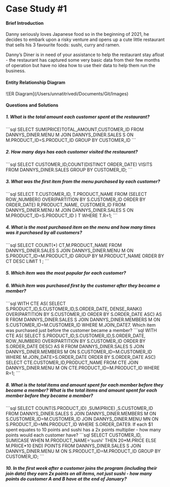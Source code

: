 <h1>Case Study #1</h1>
<h4>Brief Introduction</h4>
Danny seriously loves Japanese food so in the beginning of 2021, he decides to embark upon a risky venture and opens up a cute little restaurant that sells his 3 favourite foods: sushi, curry and ramen.

Danny’s Diner is in need of your assistance to help the restaurant stay afloat - the restaurant has captured some very basic data from their few months of operation but have no idea how to use their data to help them run the business.

<h4><h4>Entity Relationship Diagram</h4></h4>
![ER Diagram](/Users/unnatitrivedi/Documents/Git/Images)

<h4><h4>Questions and Solutions</h4></h4>

<h5>1. What is the total amount each customer spent at the restaurant?</h5>
```sql
SELECT 
SUM(PRICE)TOTAL_AMOUNT,CUSTOMER_ID
FROM DANNYS_DINER.MENU M JOIN DANNYS_DINER.SALES S
ON M.PRODUCT_ID=S.PRODUCT_ID
GROUP BY CUSTOMER_ID
```

<h5>2. How many days has each customer visited the restaurant?</h5>
```sql
SELECT
CUSTOMER_ID,COUNT(DISTINCT ORDER_DATE) VISITS
FROM DANNYS_DINER.SALES
GROUP BY CUSTOMER_ID;
```

<h5>3. What was the first item from the menu purchased by each customer?</h5>
```sql
SELECT  T.CUSTOMER_ID, T.PRODUCT_NAME
FROM
(SELECT
ROW_NUMBER() OVER(PARTITION BY S.CUSTOMER_ID ORDER BY ORDER_DATE) R,PRODUCT_NAME, CUSTOMER_ID
FROM DANNYS_DINER.MENU M JOIN DANNYS_DINER.SALES S
ON M.PRODUCT_ID=S.PRODUCT_ID
) T
WHERE T.R=1;
```

<h5>4. What is the most purchased item on the menu and how many times was it purchased by all customers?</h5>
```sql
SELECT 
  	COUNT(*) CT,M.PRODUCT_NAME
FROM
	DANNYS_DINER.SALES S JOIN
 	DANNYS_DINER.MENU M
ON S.PRODUCT_ID=M.PRODUCT_ID
GROUP BY M.PRODUCT_NAME
ORDER BY CT DESC
LIMIT 1 ;
```

<h5>5. Which item was the most popular for each customer?</h5>

<h5>6. Which item was purchased first by the customer after they became a member?</h5>
```sql
WITH CTE AS(
SELECT
S.PRODUCT_ID,S.CUSTOMER_ID,S.ORDER_DATE,
 DENSE_RANK() OVER(PARTITION BY S.CUSTOMER_ID ORDER BY S.ORDER_DATE ASC) AS R
FROM DANNYS_DINER.SALES S JOIN DANNYS_DINER.MEMBERS M
ON
S.CUSTOMER_ID=M.CUSTOMER_ID
WHERE M.JOIN_DATE<S.ORDER_DATE
ORDER BY S.ORDER_DATE ASC)
SELECT CTE.CUSTOMER_ID,PRODUCT_NAME
FROM CTE JOIN DANNYS_DINER.MENU M 
ON CTE.PRODUCT_ID=M.PRODUCT_ID
WHERE R=1;
```

</h5>7. Which item was purchased just before the customer became a member?</h5>
```sql
WITH CTE AS(
SELECT
S.PRODUCT_ID,S.CUSTOMER_ID,S.ORDER_DATE,
 ROW_NUMBER() OVER(PARTITION BY S.CUSTOMER_ID ORDER BY S.ORDER_DATE DESC) AS R
FROM DANNYS_DINER.SALES S JOIN DANNYS_DINER.MEMBERS M
ON
S.CUSTOMER_ID=M.CUSTOMER_ID
WHERE M.JOIN_DATE>S.ORDER_DATE
ORDER BY S.ORDER_DATE ASC)
SELECT CTE.CUSTOMER_ID,PRODUCT_NAME
FROM CTE JOIN DANNYS_DINER.MENU M 
ON CTE.PRODUCT_ID=M.PRODUCT_ID
WHERE R=1;
```

<h5>8. What is the total items and amount spent for each member before they became a member?
What is the total items and amount spent for each member before they became a member?</h5>
```sql
SELECT 
COUNT(S.PRODUCT_ID)
,SUM(PRICE)
,S.CUSTOMER_ID
FROM
DANNYS_DINER.SALES S JOIN DANNYS_DINER.MEMBERS M
ON
S.CUSTOMER_ID=M.CUSTOMER_ID
JOIN 
DANNYS_DINER.MENU MN
ON S.PRODUCT_ID=MN.PRODUCT_ID
WHERE S.ORDER_DATE<M.JOIN_DATE
GROUP BY S.CUSTOMER_ID;
```

<h5>9.  If each $1 spent equates to 10 points and sushi has a 2x points multiplier - how many points would each customer have?
</h5>
```sql
SELECT
CUSTOMER_ID,
SUM(CASE WHEN M.PRODUCT_NAME='sushi' THEN 20*M.PRICE 
ELSE M.PRICE*10 END) POINTS
FROM
DANNYS_DINER.SALES S JOIN DANNYS_DINER.MENU M
ON S.PRODUCT_ID=M.PRODUCT_ID
GROUP BY CUSTOMER_ID;
```

<h5>10. In the first week after a customer joins the program (including their join date) they earn 2x points on all items, not just sushi - how many points do customer A and B have at the end of January?
</h5>


